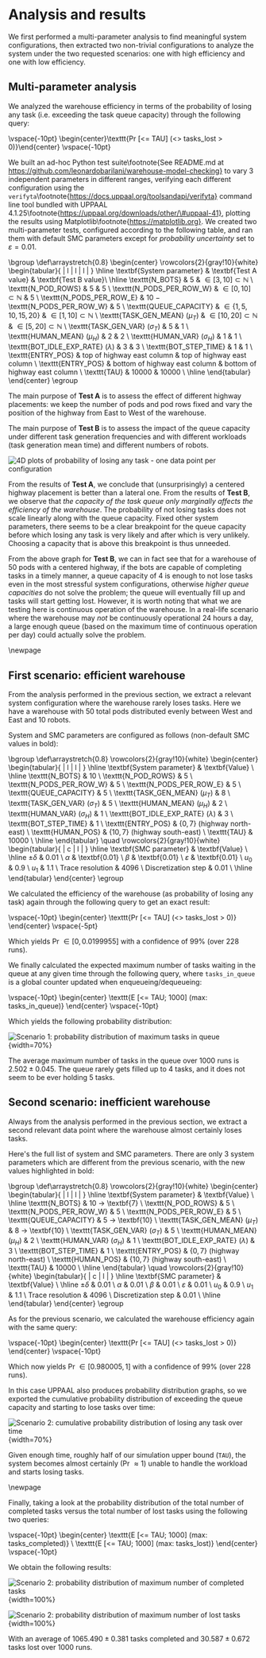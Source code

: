 Analysis and results
====================

We first performed a multi-parameter analysis to find meaningful system
configurations, then extracted two non-trivial configurations to analyze the
system under the two requested scenarios: one with high efficiency and one with
low efficiency.

Multi-parameter analysis
------------------------

We analyzed the warehouse efficiency in terms of the probability of losing any
task (i.e. exceeding the task queue capacity) through the following query:

\vspace{-10pt}
\begin{center}\texttt{Pr [<= TAU] (<> tasks\_lost > 0)}\end{center}
\vspace{-10pt}

We built an ad-hoc Python test suite\footnote{See README.md at
https://github.com/leonardobarilani/warehouse-model-checking} to vary 3
independent parameters in different ranges, verifying each different
configuration using the
`verifyta`\footnote{https://docs.uppaal.org/toolsandapi/verifyta} command line
tool bundled with UPPAAL
4.1.25\footnote{https://uppaal.org/downloads/other/\#uppaal-41}, plotting the
results using Matplotlib\footnote{https://matplotlib.org}. We created two
multi-parameter tests, configured according to the following table, and ran them
with default SMC parameters except for *probability uncertainty* set to
$\varepsilon = 0.01$.

\bgroup
\def\arraystretch{0.8}
\begin{center}
\rowcolors{2}{gray!10}{white}
\begin{tabular}{ | l | l | l | }
	\hline
	\textbf{System parameter} & \textbf{Test A value} & \textbf{Test B value}\\
	\hline
	\texttt{N\_BOTS}                          & 5                                    & $\in [3, 10] \subset \mathbb{N}$ \\
	\texttt{N\_POD\_ROWS}                     & 5                                    & 5                                \\
	\texttt{N\_PODS\_PER\_ROW\_W}             & $\in [0, 10] \subset \mathbb{N}$     & 5                                \\
	\texttt{N\_PODS\_PER\_ROW\_E}             & 10 $-$ \texttt{N\_PODS\_PER\_ROW\_W} & 5                                \\
	\texttt{QUEUE\_CAPACITY}                  & $\in \{1, 5, 10, 15, 20\}$           & $\in [1, 10] \subset \mathbb{N}$ \\
	\texttt{TASK\_GEN\_MEAN} ($\mu_T$)        & $\in [10, 20] \subset \mathbb{N}$    & $\in [5, 20] \subset \mathbb{N}$ \\
	\texttt{TASK\_GEN\_VAR} ($\sigma_T$)      & 5                                    & 1                                \\
	\texttt{HUMAN\_MEAN} ($\mu_H$)            & 2                                    & 2                                \\
	\texttt{HUMAN\_VAR} ($\sigma_H$)          & 1                                    & 1                                \\
	\texttt{BOT\_IDLE\_EXP\_RATE} ($\lambda$) & 3                                    & 3                                \\
	\texttt{BOT\_STEP\_TIME}                  & 1                                    & 1                                \\
	\texttt{ENTRY\_POS}                       & top of highway east column           & top of highway east column       \\
	\texttt{ENTRY\_POS}                       & bottom of highway east column        & bottom of highway east column    \\
	\texttt{TAU}                              & 10000                                & 10000                            \\
	\hline
\end{tabular}
\end{center}
\egroup

The main purpose of **Test A** is to assess the effect of different highway
placements: we keep the number of pods and pod rows fixed and vary the position
of the highway from East to West of the warehouse.

The main purpose of **Test B** is to assess the impact of the queue capacity
under different task generation frequencies and with different workloads (task
generation mean time) and different numbers of robots.

![4D plots of probability of losing any task - one data point per configuration](assets/4d_plots.png)

From the results of **Test A**, we conclude that (unsurprisingly) a centered
highway placement is better than a lateral one. From the results of **Test B**,
we observe that *the capacity of the task queue only marginally affects the
efficiency of the warehouse*. The probability of not losing tasks does not scale
linearly along with the queue capacity. Fixed other system parameters, there
seems to be a clear breakpoint for the queue capacity before which losing any
task is very likely and after which is very unlikely. Choosing a capacity that
is above this breakpoint is thus unneeded.

From the above graph for **Test B**, we can in fact see that for a warehouse of
50 pods with a centered highway, if the bots are capable of completing tasks in
a timely manner, a queue capacity of 4 is enough to not lose tasks even in the
most stressful system configurations, otherwise *higher queue capacities* do not
solve the problem; the queue will eventually fill up and tasks will start
getting lost. However, it is worth noting that what we are testing here is
continuous operation of the warehouse. In a real-life scenario where the
warehouse may *not* be continuously operational 24 hours a day, a large enough
queue (based on the maximum time of continuous operation per day) could actually
solve the problem.

\newpage

First scenario: efficient warehouse
-----------------------------------

From the analysis performed in the previous section, we extract a relevant
system configuration where the warehouse rarely loses tasks. Here we have a
warehouse with 50 total pods distributed evenly between West and East and 10
robots.

System and SMC parameters are configured as follows (non-default SMC values in
bold):

\bgroup
\def\arraystretch{0.8}
\rowcolors{2}{gray!10}{white}
\begin{center}
\begin{tabular}{ | l | l | }
	\hline
	\textbf{System parameter} & \textbf{Value} \\
	\hline
	\texttt{N\_BOTS}                          & 10 \\
	\texttt{N\_POD\_ROWS}                     & 5 \\
	\texttt{N\_PODS\_PER\_ROW\_W}             & 5 \\
	\texttt{N\_PODS\_PER\_ROW\_E}             & 5 \\
	\texttt{QUEUE\_CAPACITY}                  & 5 \\
	\texttt{TASK\_GEN\_MEAN} ($\mu_T$)        & 8 \\
	\texttt{TASK\_GEN\_VAR} ($\sigma_T$)      & 5 \\
	\texttt{HUMAN\_MEAN} ($\mu_H$)            & 2 \\
	\texttt{HUMAN\_VAR} ($\sigma_H$)          & 1 \\
	\texttt{BOT\_IDLE\_EXP\_RATE} ($\lambda$) & 3 \\
	\texttt{BOT\_STEP\_TIME}                  & 1 \\
	\texttt{ENTRY\_POS}                       & $\{ 0, 7 \}$ (highway north-east)  \\
	\texttt{HUMAN\_POS}                       & $\{ 10, 7 \}$ (highway south-east) \\
	\texttt{TAU}                              & 10000 \\
	\hline
\end{tabular}
\quad
\rowcolors{2}{gray!10}{white}
\begin{tabular}{ | c | l | }
	\hline
	\textbf{SMC parameter} & \textbf{Value} \\
	\hline
	$\pm\delta$         & 0.01 \\
	$\alpha$            & \textbf{0.01} \\
	$\beta$             & \textbf{0.01} \\
	$\varepsilon$       & \textbf{0.01} \\
	$u_0$               & 0.9  \\
	$u_1$               & 1.1  \\
	Trace resolution    & 4096 \\
	Discretization step & 0.01 \\
	\hline
\end{tabular}
\end{center}
\egroup

We calculated the efficiency of the warehouse (as probability of losing any
task) again through the following query to get an exact result:

\vspace{-10pt}
\begin{center}
\texttt{Pr [<= TAU] (<> tasks\_lost > 0)}
\end{center}
\vspace{-5pt}

Which yields Pr $\in [0, 0.0199955]$ with a confidence of 99% (over 228 runs).

We finally calculated the expected maximum number of tasks waiting in the queue
at any given time through the following query, where `tasks_in_queue` is a
global counter updated when enqueueing/dequeueing:

\vspace{-10pt}
\begin{center}
\texttt{E [<= TAU; 1000] (max: tasks\_in\_queue)}
\end{center}
\vspace{-10pt}

Which yields the following probability distribution:

![Scenario 1: probability distribution of maximum tasks in queue](assets/s1_queue_prob.png){width=70%}

The average maximum number of tasks in the queue over 1000 runs is $2.502 \pm
0.045$. The queue rarely gets filled up to 4 tasks, and it does not seem to be
ever holding 5 tasks.


Second scenario: inefficient warehouse
--------------------------------------

Always from the analysis performed in the previous section, we extract a second
relevant data point where the warehouse almost certainly loses tasks.

Here's the full list of system and SMC parameters. There are only 3 system
parameters which are different from the previous scenario, with the new values
highlighted in bold:

\bgroup
\def\arraystretch{0.8}
\rowcolors{2}{gray!10}{white}
\begin{center}
\begin{tabular}{ | l | l | }
	\hline
	\textbf{System parameter} & \textbf{Value} \\
	\hline
	\texttt{N\_BOTS}                          & 10 $\rightarrow$ \textbf{7} \\
	\texttt{N\_POD\_ROWS}                     & 5 \\
	\texttt{N\_PODS\_PER\_ROW\_W}             & 5 \\
	\texttt{N\_PODS\_PER\_ROW\_E}             & 5 \\
	\texttt{QUEUE\_CAPACITY}                  & 5 $\rightarrow$ \textbf{10} \\
	\texttt{TASK\_GEN\_MEAN} ($\mu_T$)        & 8 $\rightarrow$ \textbf{10} \\
	\texttt{TASK\_GEN\_VAR} ($\sigma_T$)      & 5 \\
	\texttt{HUMAN\_MEAN} ($\mu_H$)            & 2 \\
	\texttt{HUMAN\_VAR} ($\sigma_H$)          & 1 \\
	\texttt{BOT\_IDLE\_EXP\_RATE} ($\lambda$) & 3 \\
	\texttt{BOT\_STEP\_TIME}                  & 1 \\
	\texttt{ENTRY\_POS}                       & $\{ 0, 7 \}$ (highway north-east)  \\
	\texttt{HUMAN\_POS}                       & $\{ 10, 7 \}$ (highway south-east) \\
	\texttt{TAU}                              & 10000 \\
	\hline
\end{tabular}
\quad
\rowcolors{2}{gray!10}{white}
\begin{tabular}{ | c | l | }
	\hline
	\textbf{SMC parameter} & \textbf{Value} \\
	\hline
	$\pm\delta$         & 0.01 \\
	$\alpha$            & 0.01 \\
	$\beta$             & 0.01 \\
	$\varepsilon$       & 0.01 \\
	$u_0$               & 0.9  \\
	$u_1$               & 1.1  \\
	Trace resolution    & 4096 \\
	Discretization step & 0.01 \\
	\hline
\end{tabular}
\end{center}
\egroup

As for the previous scenario, we calculated the warehouse efficiency again with
the same query:

\vspace{-10pt}
\begin{center}
\texttt{Pr [<= TAU] (<> tasks\_lost > 0)}
\end{center}
\vspace{-10pt}

Which now yields Pr $\in [0.980005, 1]$ with a confidence of 99% (over 228 runs).

In this case UPPAAL also produces probability distribution graphs, so we
exported the cumulative probability distribution of exceeding the queue capacity
and starting to lose tasks over time:

![Scenario 2: cumulative probability distribution of losing any task over time](assets/s2_task_lost_prob.png){width=70%}

Given enough time, roughly half of our simulation upper bound (`TAU`), the
system becomes almost certainly (Pr $\approx 1$) unable to handle the workload
and starts losing tasks.

\newpage

Finally, taking a look at the probability distribution of the total number of
completed tasks versus the total number of lost tasks using the following two
queries:

\vspace{-10pt}
\begin{center}
\texttt{E [<= TAU; 1000] (max: tasks\_completed)} \\
\texttt{E [<= TAU; 1000] (max: tasks\_lost)}
\end{center}
\vspace{-10pt}

We obtain the following results:

![Scenario 2: probability distribution of maximum number of completed tasks](assets/s2_max_tasks_completed_prob.png){width=100%}

![Scenario 2: probability distribution of maximum number of lost tasks](assets/s2_max_tasks_lost_prob.png){width=100%}

With an average of $1065.490 \pm 0.381$ tasks completed and $30.587 \pm 0.672$
tasks lost over 1000 runs.
